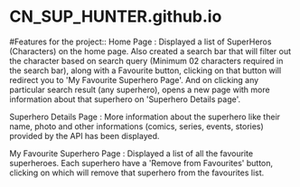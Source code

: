 # CN_SUP_HUNTER.github.io
#Features for the project::
Home Page : Displayed a list of SuperHeros (Characters) on the home page. Also created a search bar that will filter out the character based on search query (Minimum 02 characters required in the search bar), along with a Favourite button, clicking on that button will redirect you to 'My Favourite Superhero Page'. And on clicking any particular search result (any superhero), opens a new page with more information about that superhero on 'Superhero Details page'.

Superhero Details Page : More information about the superhero like their name, photo and other informations (comics, series, events, stories) provided by the API has been displayed.

My Favourite Superhero Page : Displayed a list of all the favourite superheroes. Each superhero have a 'Remove from Favourites' button, clicking on which will remove that superhero from the favourites list.
